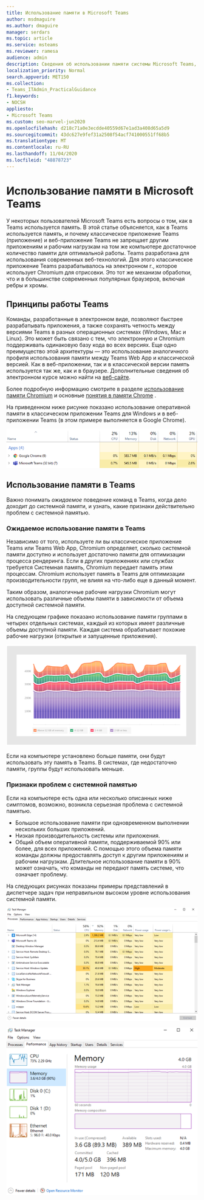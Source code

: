 ```yaml
---
title: Использование памяти в Microsoft Teams
author: msdmaguire
ms.author: dmaguire
manager: serdars
ms.topic: article
ms.service: msteams
ms.reviewer: ramesa
audience: admin
description: Сведения об использовании памяти системы Microsoft Teams, а также о том, почему использование памяти одинаково между классским приложением и веб-приложением.
localization_priority: Normal
search.appverid: MET150
ms.collection:
- Teams_ITAdmin_PracticalGuidance
f1.keywords:
- NOCSH
appliesto:
- Microsoft Teams
ms.custom: seo-marvel-jun2020
ms.openlocfilehash: d218c71a0e3ecdde40559d67e1ad3a408d65a5d9
ms.sourcegitcommit: 43dc627e9fef31a2508f54acf741000551ff68b5
ms.translationtype: MT
ms.contentlocale: ru-RU
ms.lasthandoff: 11/04/2020
ms.locfileid: "48878723"
---
```

# <a name="how-microsoft-teams-uses-memory"></a>Использование памяти в Microsoft Teams

У некоторых пользователей Microsoft Teams есть вопросы о том, как в Teams используется память. В этой статье объясняется, как в Teams используется память, и почему классическое приложение Teams (приложение) и веб-приложение Teams не запрещает другим приложениям и рабочим нагрузкам на том же компьютере достаточное количество памяти для оптимальной работы. Teams разработана для использования современных веб-технологий. Для этого классическое приложение Teams разрабатывалось на электронном г., которое использует Chromium для отрисовки. Это тот же механизм обработки, что и в большинстве современных популярных браузеров, включая ребры и хромы.

## <a name="how-teams-works"></a>Принципы работы Teams

Команды, разработанные в электронном виде, позволяют быстрее разрабатывать приложения, а также сохранять четность между версиями Teams в разных операционных системах (Windows, Mac и Linux). Это может быть связано с тем, что электронную и Chromium поддерживать одинаковую базу кода во всех версиях. Еще одно преимущество этой архитектуры — это использование аналогичного профиля использования памяти между Teams Web App и классической версией. Как в веб-приложении, так и в классической версии память используется так же, как и в браузере. Дополнительные сведения об электронном курсе можно найти на [веб-сайте](https://electronjs.org/).

Более подробную информацию смотрите в разделе [использование памяти Chromium](https://www.chromium.org/developers/memory-usage-backgrounder) и основные [понятия в памяти Chrome](https://chromium.googlesource.com/chromium/src.git/+/master/docs/memory/key_concepts.md) .

На приведенном ниже рисунке показано использование оперативной памяти в классическом приложении Teams для Windows и в веб-приложении Teams (в этом примере выполняется в Google Chrome).

![Использование памяти Teams для классического приложения и веб-приложения](media/teams-memory-clientweb.png)

## <a name="memory-usage-in-teams"></a>Использование памяти в Teams

Важно понимать *ожидаемое* поведение команд в Teams, когда дело доходит до системной памяти, и узнать, какие признаки действительно проблем с системной памятью.

### <a name="expected-memory-usage-by-teams"></a>Ожидаемое использование памяти в Teams

Независимо от того, используете ли вы классическое приложение Teams или Teams Web App, Chromium определяет, сколько системной памяти доступно и использует достаточно памяти для оптимизации процесса рендеринга. Если в других приложениях или службах требуется Системная память, Chromium передает память этим процессам. Chromium использует память в Teams для оптимизации производительности групп, не влияя на что-либо еще в данный момент.

Таким образом, аналогичные рабочие нагрузки Chromium могут использовать различные объемы памяти в зависимости от объема доступной системной памяти.

На следующем графике показано использование памяти группами в четырех отдельных системах, каждый из которых имеет различные объемы доступной памяти. Каждая система обрабатывает похожие рабочие нагрузки (открытые и запущенные приложения).

![Использование памяти в Teams для разных систем](media/teams-memory-usage.png)

Если на компьютере установлено больше памяти, они будут использовать эту память в Teams. В системах, где недостаточно памяти, группы будут использовать меньше.

### <a name="symptoms-of-system-memory-issues"></a>Признаки проблем с системной памятью

Если на компьютере есть одна или несколько описанных ниже симптомов, возможно, возникла серьезная проблема с системной памятью.

- Большое использование памяти при одновременном выполнении нескольких больших приложений.
- Низкая производительность системы или приложения.
- Общий объем оперативной памяти, поддерживаемой 90% или более, для всех приложений. С помощью этого объема памяти команды должны предоставлять доступ к другим приложениям и рабочим нагрузкам. Длительное использование памяти в 90% может означать, что команды не передают память системе, что означает проблему.

На следующих рисунках показаны примеры представлений в диспетчере задач при неправильном высоком уровне использования системной памяти.

![Представление "использование памяти в Teams" в диспетчере задач](media/teams-memory-high-mem-process-list.png)

![Диаграмма использования памяти Teams в диспетчере задач](media/teams-memory-high-mem-process-list2.png)
